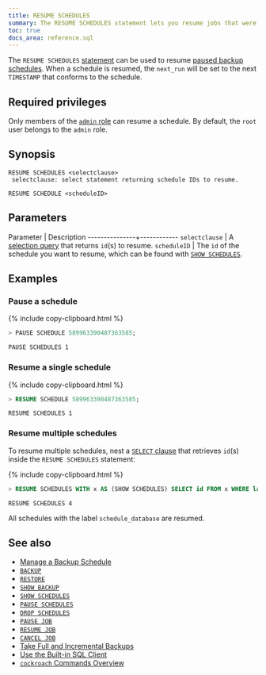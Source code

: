 ```yaml
---
title: RESUME SCHEDULES
summary: The RESUME SCHEDULES statement lets you resume jobs that were previously paused with PAUSE SCHEDULE.
toc: true
docs_area: reference.sql
---
```


 The `RESUME SCHEDULES` [statement](sql-statements.html) can be used to resume [paused backup schedules](pause-schedules.html). When a schedule is resumed, the `next_run` will be set to the next `TIMESTAMP` that conforms to the schedule.

## Required privileges

Only members of the [`admin` role](security-reference/authorization.html#default-roles) can resume a schedule. By default, the `root` user belongs to the `admin` role.

## Synopsis

~~~
RESUME SCHEDULES <selectclause>
 selectclause: select statement returning schedule IDs to resume.

RESUME SCHEDULE <scheduleID>
~~~

## Parameters

 Parameter     | Description
---------------+------------
`selectclause` | A [selection query](selection-queries.html) that returns `id`(s) to resume.
`scheduleID`   | The `id` of the schedule you want to resume, which can be found with [`SHOW SCHEDULES`](show-schedules.html).

## Examples

### Pause a schedule

{% include copy-clipboard.html %}
~~~ sql
> PAUSE SCHEDULE 589963390487363585;
~~~

~~~
PAUSE SCHEDULES 1
~~~

### Resume a single schedule

{% include copy-clipboard.html %}
~~~ sql
> RESUME SCHEDULE 589963390487363585;
~~~

~~~
RESUME SCHEDULES 1
~~~

### Resume multiple schedules

To resume multiple schedules, nest a [`SELECT` clause](select-clause.html) that retrieves `id`(s) inside the `RESUME SCHEDULES` statement:

{% include copy-clipboard.html %}
~~~ sql
> RESUME SCHEDULES WITH x AS (SHOW SCHEDULES) SELECT id FROM x WHERE label = 'schedule_database';
~~~

~~~
RESUME SCHEDULES 4
~~~

All schedules with the label `schedule_database` are resumed.

## See also

- [Manage a Backup Schedule](manage-a-backup-schedule.html)
- [`BACKUP`](backup.html)
- [`RESTORE`](restore.html)
- [`SHOW BACKUP`](show-backup.html)
- [`SHOW SCHEDULES`](show-schedules.html)
- [`PAUSE SCHEDULES`](pause-schedules.html)
- [`DROP SCHEDULES`](drop-schedules.html)
- [`PAUSE JOB`](pause-job.html)
- [`RESUME JOB`](pause-job.html)
- [`CANCEL JOB`](cancel-job.html)
- [Take Full and Incremental Backups](take-full-and-incremental-backups.html)
- [Use the Built-in SQL Client](cockroach-sql.html)
- [`cockroach` Commands Overview](cockroach-commands.html)
